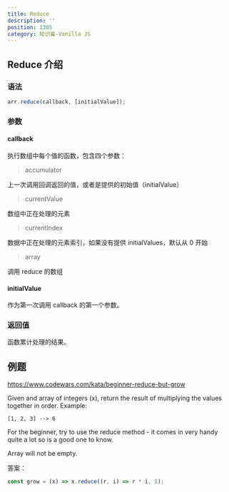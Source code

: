 ```yaml
---
title: Reduce
description: ''
position: 1305
category: 知识篇-Vanilla JS
---
```


## Reduce 介绍

### 语法

```js
arr.reduce(callback, [initialValue]);
```

### 参数

#### callback

执行数组中每个值的函数，包含四个参数：

> accumulator

上一次调用回调返回的值，或者是提供的初始值（initialValue）

> currentValue

数组中正在处理的元素

> currentIndex

数据中正在处理的元素索引，如果没有提供 initialValues，默认从 0 开始

> array

调用 reduce 的数组

#### initialValue

作为第一次调用 callback 的第一个参数。

### 返回值

函数累计处理的结果。

<adsbygoogle></adsbygoogle>

## 例题

<https://www.codewars.com/kata/beginner-reduce-but-grow>

Given and array of integers (x), return the result of multiplying the values together in order. Example:

```
[1, 2, 3] --> 6
```

For the beginner, try to use the reduce method - it comes in very handy quite a lot so is a good one to know.

Array will not be empty.

答案：

```js
const grow = (x) => x.reduce((r, i) => r * i, 1);
```
